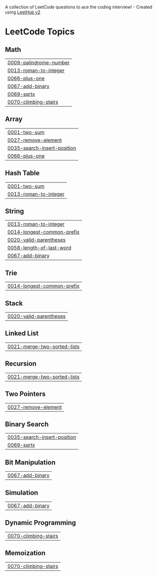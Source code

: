 A collection of LeetCode questions to ace the coding interview! - Created using [LeetHub v2](https://github.com/arunbhardwaj/LeetHub-2.0)
<!---LeetCode Topics Start-->
# LeetCode Topics
## Math
|  |
| ------- |
| [0009-palindrome-number](https://github.com/abdulkerimN/abdu2123/tree/master/0009-palindrome-number) |
| [0013-roman-to-integer](https://github.com/abdulkerimN/abdu2123/tree/master/0013-roman-to-integer) |
| [0066-plus-one](https://github.com/abdulkerimN/abdu2123/tree/master/0066-plus-one) |
| [0067-add-binary](https://github.com/abdulkerimN/abdu2123/tree/master/0067-add-binary) |
| [0069-sqrtx](https://github.com/abdulkerimN/abdu2123/tree/master/0069-sqrtx) |
| [0070-climbing-stairs](https://github.com/abdulkerimN/abdu2123/tree/master/0070-climbing-stairs) |
## Array
|  |
| ------- |
| [0001-two-sum](https://github.com/abdulkerimN/abdu2123/tree/master/0001-two-sum) |
| [0027-remove-element](https://github.com/abdulkerimN/abdu2123/tree/master/0027-remove-element) |
| [0035-search-insert-position](https://github.com/abdulkerimN/abdu2123/tree/master/0035-search-insert-position) |
| [0066-plus-one](https://github.com/abdulkerimN/abdu2123/tree/master/0066-plus-one) |
## Hash Table
|  |
| ------- |
| [0001-two-sum](https://github.com/abdulkerimN/abdu2123/tree/master/0001-two-sum) |
| [0013-roman-to-integer](https://github.com/abdulkerimN/abdu2123/tree/master/0013-roman-to-integer) |
## String
|  |
| ------- |
| [0013-roman-to-integer](https://github.com/abdulkerimN/abdu2123/tree/master/0013-roman-to-integer) |
| [0014-longest-common-prefix](https://github.com/abdulkerimN/abdu2123/tree/master/0014-longest-common-prefix) |
| [0020-valid-parentheses](https://github.com/abdulkerimN/abdu2123/tree/master/0020-valid-parentheses) |
| [0058-length-of-last-word](https://github.com/abdulkerimN/abdu2123/tree/master/0058-length-of-last-word) |
| [0067-add-binary](https://github.com/abdulkerimN/abdu2123/tree/master/0067-add-binary) |
## Trie
|  |
| ------- |
| [0014-longest-common-prefix](https://github.com/abdulkerimN/abdu2123/tree/master/0014-longest-common-prefix) |
## Stack
|  |
| ------- |
| [0020-valid-parentheses](https://github.com/abdulkerimN/abdu2123/tree/master/0020-valid-parentheses) |
## Linked List
|  |
| ------- |
| [0021-merge-two-sorted-lists](https://github.com/abdulkerimN/abdu2123/tree/master/0021-merge-two-sorted-lists) |
## Recursion
|  |
| ------- |
| [0021-merge-two-sorted-lists](https://github.com/abdulkerimN/abdu2123/tree/master/0021-merge-two-sorted-lists) |
## Two Pointers
|  |
| ------- |
| [0027-remove-element](https://github.com/abdulkerimN/abdu2123/tree/master/0027-remove-element) |
## Binary Search
|  |
| ------- |
| [0035-search-insert-position](https://github.com/abdulkerimN/abdu2123/tree/master/0035-search-insert-position) |
| [0069-sqrtx](https://github.com/abdulkerimN/abdu2123/tree/master/0069-sqrtx) |
## Bit Manipulation
|  |
| ------- |
| [0067-add-binary](https://github.com/abdulkerimN/abdu2123/tree/master/0067-add-binary) |
## Simulation
|  |
| ------- |
| [0067-add-binary](https://github.com/abdulkerimN/abdu2123/tree/master/0067-add-binary) |
## Dynamic Programming
|  |
| ------- |
| [0070-climbing-stairs](https://github.com/abdulkerimN/abdu2123/tree/master/0070-climbing-stairs) |
## Memoization
|  |
| ------- |
| [0070-climbing-stairs](https://github.com/abdulkerimN/abdu2123/tree/master/0070-climbing-stairs) |
<!---LeetCode Topics End-->